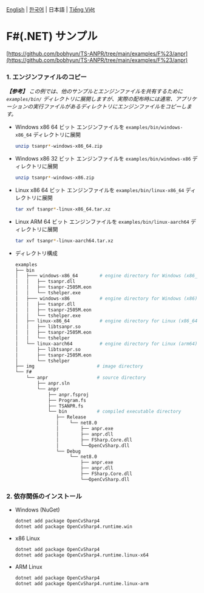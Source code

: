 [English](../../) | [한국어](../ko-KR/) | 日本語 | [Tiếng Việt](../vi-VN/)

# F#(.NET) サンプル

[https://github.com/bobhyun/TS-ANPR/tree/main/examples/F%23/anpr](https://github.com/bobhyun/TS-ANPR/tree/main/examples/F%23/anpr)

### 1. エンジンファイルのコピー

_**【参考】** この例では、他のサンプルとエンジンファイルを共有するために `examples/bin/` ディレクトリに展開しますが、実際の配布時には通常、アプリケーションの実行ファイルがあるディレクトリにエンジンファイルをコピーします。_

- Windows x86 64 ビット
  エンジンファイルを `examples/bin/windows-x86_64` ディレクトリに展開
  ```sh
  unzip tsanpr*-windows-x86_64.zip
  ```
- Windows x86 32 ビット
  エンジンファイルを `examples/bin/windows-x86` ディレクトリに展開
  ```sh
  unzip tsanpr*-windows-x86.zip
  ```
- Linux x86 64 ビット
  エンジンファイルを `examples/bin/linux-x86_64` ディレクトリに展開
  ```sh
  tar xvf tsanpr*-linux-x86_64.tar.xz
  ```
- Linux ARM 64 ビット
  エンジンファイルを `examples/bin/linux-aarch64` ディレクトリに展開
  ```sh
  tar xvf tsanpr*-linux-aarch64.tar.xz
  ```
- ディレクトリ構成
  ```sh
  examples
  ├── bin
  │   ├─── windows-x86_64        # engine directory for Windows (x86_64)
  │   │   ├── tsanpr.dll
  │   │   ├── tsanpr-2505M.eon
  │   │   └── tshelper.exe
  │   ├─── windows-x86           # engine directory for Windows (x86)
  │   │   ├── tsanpr.dll
  │   │   ├── tsanpr-2505M.eon
  │   │   └── tshelper.exe
  │   ├── linux-x86_64           # engine directory for Linux (x86_64)
  │   │   ├── libtsanpr.so
  │   │   ├── tsanpr-2505M.eon
  │   │   └── tshelper
  │   └── linux-aarch64          # engine directory for Linux (arm64)
  │       ├── libtsanpr.so
  │       ├── tsanpr-2505M.eon
  │       └── tshelper
  ├── img                       # image directory
  └── F#
      └── anpr                  # source directory
          ├── anpr.sln
          └── anpr
              ├── anpr.fsproj
              ├── Program.fs
              ├── TSANPR.fs
              └── bin           # compiled executable directory
                 ├── Release
                 │    └── net8.0
                 │        ├── anpr.exe
                 │        ├── anpr.dll
                 │        ├── FSharp.Core.dll
                 │        └──OpenCvSharp.dll
                 └── Debug
                      └── net8.0
                          ├── anpr.exe
                          ├── anpr.dll
                          ├── FSharp.Core.dll
                          └──OpenCvSharp.dll
  ```

### 2. 依存関係のインストール

- Windows (NuGet)
  ```sh
  dotnet add package OpenCvSharp4
  dotnet add package OpenCvSharp4.runtime.win
  ```
- x86 Linux
  ```sh
  dotnet add package OpenCvSharp4
  dotnet add package OpenCvSharp4.runtime.linux-x64
  ```
- ARM Linux
  ```sh
  dotnet add package OpenCvSharp4
  dotnet add package OpenCvSharp4.runtime.linux-arm
  ```
